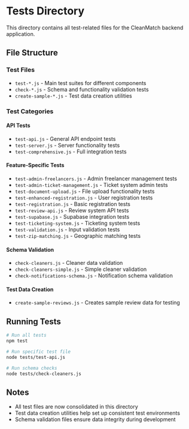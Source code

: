 # Tests Directory

This directory contains all test-related files for the CleanMatch backend application.

## File Structure

### Test Files
- `test-*.js` - Main test suites for different components
- `check-*.js` - Schema and functionality validation tests
- `create-sample-*.js` - Test data creation utilities

### Test Categories

#### API Tests
- `test-api.js` - General API endpoint tests
- `test-server.js` - Server functionality tests
- `test-comprehensive.js` - Full integration tests

#### Feature-Specific Tests
- `test-admin-freelancers.js` - Admin freelancer management tests
- `test-admin-ticket-management.js` - Ticket system admin tests
- `test-document-upload.js` - File upload functionality tests
- `test-enhanced-registration.js` - User registration tests
- `test-registration.js` - Basic registration tests
- `test-review-api.js` - Review system API tests
- `test-supabase.js` - Supabase integration tests
- `test-ticketing-system.js` - Ticketing system tests
- `test-validation.js` - Input validation tests
- `test-zip-matching.js` - Geographic matching tests

#### Schema Validation
- `check-cleaners.js` - Cleaner data validation
- `check-cleaners-simple.js` - Simple cleaner validation
- `check-notifications-schema.js` - Notification schema validation

#### Test Data Creation
- `create-sample-reviews.js` - Creates sample review data for testing

## Running Tests

```bash
# Run all tests
npm test

# Run specific test file
node tests/test-api.js

# Run schema checks
node tests/check-cleaners.js
```

## Notes

- All test files are now consolidated in this directory
- Test data creation utilities help set up consistent test environments
- Schema validation files ensure data integrity during development
